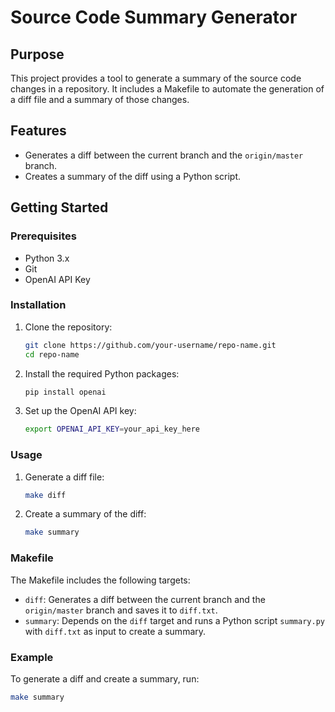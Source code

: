 # Source Code Summary Generator

## Purpose
This project provides a tool to generate a summary of the source code changes in a repository. It includes a Makefile to automate the generation of a diff file and a summary of those changes.

## Features
- Generates a diff between the current branch and the `origin/master` branch.
- Creates a summary of the diff using a Python script.

## Getting Started

### Prerequisites
- Python 3.x
- Git
- OpenAI API Key

### Installation
1. Clone the repository:
    ```bash
    git clone https://github.com/your-username/repo-name.git
    cd repo-name
    ```

2. Install the required Python packages:
    ```bash
    pip install openai
    ```

3. Set up the OpenAI API key:
    ```bash
    export OPENAI_API_KEY=your_api_key_here
    ```

### Usage

1. Generate a diff file:
    ```bash
    make diff
    ```

2. Create a summary of the diff:
    ```bash
    make summary
    ```

### Makefile

The Makefile includes the following targets:

- `diff`: Generates a diff between the current branch and the `origin/master` branch and saves it to `diff.txt`.
- `summary`: Depends on the `diff` target and runs a Python script `summary.py` with `diff.txt` as input to create a summary.

### Example

To generate a diff and create a summary, run:

```bash
make summary
```
